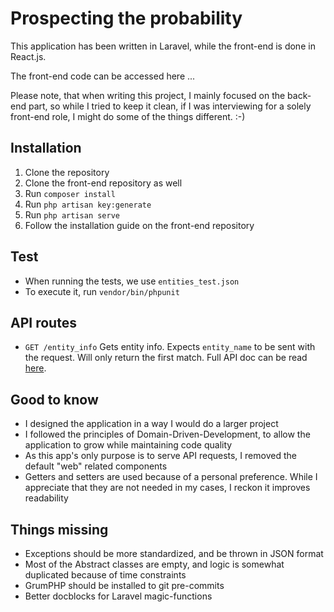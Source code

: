 # Prospecting the probability

This application has been written in Laravel, while the front-end is done in React.js.

The front-end code can be accessed here ...

Please note, that when writing this project, I mainly focused on the back-end part, so while I tried to keep it clean,
if I was interviewing for a solely front-end role, I might do some of the things different. :-)

## Installation

1. Clone the repository
2. Clone the front-end repository as well
3. Run `composer install`
4. Run `php artisan key:generate`
5. Run `php artisan serve`
6. Follow the installation guide on the front-end repository

## Test

- When running the tests, we use `entities_test.json` 
- To execute it, run `vendor/bin/phpunit`

## API routes

- `GET /entity_info` Gets entity info. Expects `entity_name` to be sent with the request. Will only return the first match. Full API doc can be read [here](https://app.swaggerhub.com/apis/i6643/prospectingProbability/1.0.0#/EntityInfo).

## Good to know

- I designed the application in a way I would do a larger project
- I followed the principles of Domain-Driven-Development, to allow the application to grow while maintaining code quality
- As this app's only purpose is to serve API requests, I removed the default "web" related components
- Getters and setters are used because of a personal preference. While I appreciate that they are not needed in my cases, I reckon it improves readability

## Things missing

- Exceptions should be more standardized, and be thrown in JSON format
- Most of the Abstract classes are empty, and logic is somewhat duplicated because of time constraints
- GrumPHP should be installed to git pre-commits
- Better docblocks for Laravel magic-functions 
